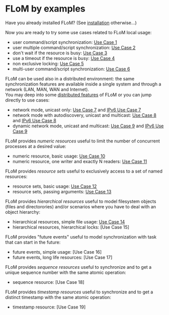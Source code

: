 FLoM by examples
===

Have you already installed FLoM? (See [installation](../Installation.md) otherwise...)

Now you are ready to try some use cases related to FLoM local usage:

* user command/script synchronization: [Use Case 1](Use_Case_1.md)
* user multiple command/script synchronization: [Use Case 2](Use_Case_2.md)
* don't wait if the resource is busy: [Use Case 3](Use_Case_3.md)
* use a timeout if the resource is busy: [Use Case 4](Use_Case_4.md)
* non exclusive locking: [Use Case 5](Use_Case_5.md)
* multi-user command/script synchronization: [Use Case 6](Use_Case_6.md)

FLoM can be used also in a distributed environment: the same synchronization features are available inside a single system and through a network (LAN, MAN, WAN and Internet).  
You may deep into some [distributed features](../Distributed_Features.md) of FLoM or you can jump directly to use cases:

* network mode, unicast only: [Use Case 7](Use_Case_7.md) and [IPv6 Use Case 7](IPv6_Use_Case_7.md)
* network mode with autodiscovery, unicast and multicast: [Use Case 8](Use_Case_8.md) and [IPv6 Use Case 8](IPv6_Use_Case_8.md)
* dynamic network mode, unicast and multicast: [Use Case 9](Use_Case_9.md) and [IPv6 Use Case 9](IPv6_Use_Case_9.md)

FLoM provides *numeric resources* useful to limit the number of concurrent processes at a desired value:

* numeric resource, basic usage: [Use Case 10](Use_Case_10.md)
* numeric resource, one writer and exactly N readers: [Use Case 11](Use_Case_11.md)

FLoM provides *resource sets* useful to exclusively access to a set of named resources:

* resource sets, basic usage: [Use Case 12](Use_Case_12.md)
* resource sets, passing arguments: [Use Case 13](Use_Case_13.md)

FLoM provides *hierarchical resources* useful to model filesystem objects (files and directorories) and/or scenarios where you have to deal with an object hierarchy:

* hierarchical resources, simple file usage: [Use Case 14](Use_Case_14.md)
* hierarchical resources, hierarchical locks: [Use Case 15]

FLoM provides "future events" useful to model synchronization with task that can start in the future:

* future events, simple usage: [Use Case 16]
* future events, long life resources: [Use Case 17]

FLoM provides *sequence resources* useful to synchronize and to get a unique sequence number with the same atomic operation:

* sequence resource: [Use Case 18]

FLoM provides *timestamp resources* useful to synchronize and to get a distinct timestamp with the same atomic operation:

* timestamp resource: [Use Case 19]


